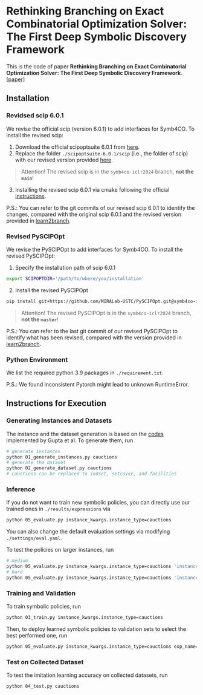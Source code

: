 # Rethinking Branching on Exact Combinatorial Optimization Solver: The First Deep Symbolic Discovery Framework
This is the code of paper **Rethinking Branching on Exact Combinatorial Optimization Solver: The First Deep Symbolic Discovery Framework**. [[paper]](https://openreview.net/forum?id=jKhNBulNMh&referrer=%5BAuthor%20Console%5D(%2Fgroup%3Fid%3DICLR.cc%2F2024%2FConference%2FAuthors%23your-submissions))

## Installation

### Revidsed scip 6.0.1

We revise the official scip (version 6.0.1) to add interfaces for Symb4CO. To install the revised scip:
1. Download the official scipoptsuite 6.0.1 from [here](https://scipopt.org/download.php?fname=scipoptsuite-6.0.1.tgz).
2. Replace the folder `./scipoptsuite-6.0.1/scip` (i.e., the folder of scip) with our revised version provided [here](https://github.com/MIRALab-USTC/scip/tree/symb4co-iclr2024). 
> Attention! The revised scip is in the `symb4co-iclr2024` branch, **not the `main`**!
3. Installing the revised scip 6.0.1 via cmake following the official [instructions](https://scipopt.org/doc/html/md_INSTALL.php).

P.S.: You can refer to the git commits of our revised scip 6.0.1 to identify the changes, compared with the original scip 6.0.1 and the revised version provided in [learn2branch](https://github.com/ds4dm/learn2branch/blob/master/scip_patch/vanillafullstrong.patch).

### Revised PySCIPOpt

We revise the PySCIPOpt to add interfaces for Symb4CO. To install the revised PySCIPOpt:
1. Specify the installation path of scip 6.0.1
```bash
export SCIPOPTDIR='/path/to/where/you/installation'
```
2. Install the revised PySCIPOpt
```bash
pip install git+https://github.com/MIRALab-USTC/PySCIPOpt.git@symb4co-iclr2024
```
> Attention! The revised PySCIPOpt is in the `symb4co-iclr2024` branch, **not the `master`**!

P.S.: You can refer to the last git commit of our revised PySCIPOpt to identify what has been revised, compared with the version provided in [learn2branch](https://github.com/ds4dm/PySCIPOpt/tree/ml-branching).

### Python Environment

We list the required python 3.9 packages in `./requirement.txt`. 

P.S.: We found inconsistent Pytorch might lead to unknown RuntimeError.

## Instructions for Execution

### Generating Instances and Datasets
The instance and the dataset generation is based on the [codes](https://github.com/pg2455/Hybrid-learn2branch) implemented by Gupta et al. To generate them, run

```bash
# generate instances
python 01_generate_instances.py cauctions
# generate the dataset
python 02_generate_dataset.py cauctions
# cauctions can be replaced to indset, setcover, and facilities
```

### Inference

If you do not want to train new symbolic policies, you can directly use our trained ones in `./results/expressions` via
```bash
python 05_evaluate.py instance_kwargs.instance_type=cauctions
```
You can also change the default evaluation settings via modifying `./settings/eval.yaml`.

To test the policies on larger instances, run
```bash
# medium
python 05_evaluate.py instance_kwargs.instance_type=cauctions 'instance_kwargs.dataset_type="200_1000"'
# hard
python 05_evaluate.py instance_kwargs.instance_type=cauctions 'instance_kwargs.dataset_type="300_1500"'
```

### Training and Validation

To train symbolic policies, run
```bash
python 03_train.py instance_kwargs.instance_type=cauctions
```

Then, to deploy learned symbolic policies to validation sets to select the best performed one, run
```bash
python 05_evaluate.py instance_kwargs.instance_type=cauctions exp_name=valid
```

### Test on Collected Dataset

To test the imitation learning accuracy on collected datasets, run
```bash
python 04_test.py cauctions
```
